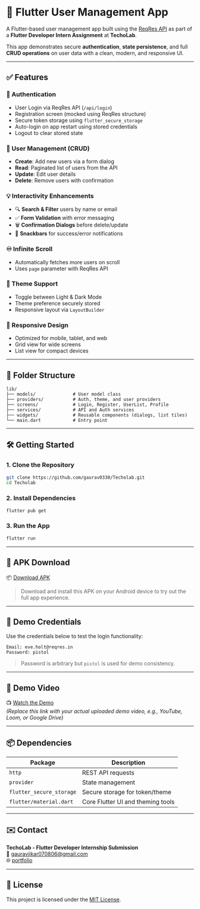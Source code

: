# 🚀 Flutter User Management App

A Flutter-based user management app built using the [ReqRes API](https://reqres.in/) as part of a **Flutter Developer Intern Assignment** at **TechoLab**.

This app demonstrates secure **authentication**, **state persistence**, and full **CRUD operations** on user data with a clean, modern, and responsive UI.

---

## ✅ Features

### 🔐 Authentication
- User Login via ReqRes API (`/api/login`)
- Registration screen (mocked using ReqRes structure)
- Secure token storage using `flutter_secure_storage`
- Auto-login on app restart using stored credentials
- Logout to clear stored state

### 👥 User Management (CRUD)
- **Create**: Add new users via a form dialog  
- **Read**: Paginated list of users from the API  
- **Update**: Edit user details  
- **Delete**: Remove users with confirmation  

### 💡 Interactivity Enhancements
- 🔍 **Search & Filter** users by name or email  
- ✅ **Form Validation** with error messaging  
- 🗑️ **Confirmation Dialogs** before delete/update  
- 🍞 **Snackbars** for success/error notifications  

### ♾️ Infinite Scroll
- Automatically fetches more users on scroll  
- Uses `page` parameter with ReqRes API  

### 🌙 Theme Support
- Toggle between Light & Dark Mode  
- Theme preference securely stored  
- Responsive layout via `LayoutBuilder`  

### 📱 Responsive Design
- Optimized for mobile, tablet, and web  
- Grid view for wide screens  
- List view for compact devices  

---

## 📂 Folder Structure

```
lib/
├── models/              # User model class
├── providers/           # Auth, theme, and user providers
├── screens/             # Login, Register, UserList, Profile
├── services/            # API and Auth services
├── widgets/             # Reusable components (dialogs, list tiles)
└── main.dart            # Entry point
```

---

## 🛠️ Getting Started

### 1. Clone the Repository

```bash
git clone https://github.com/gaurav0330/Techolab.git
cd Techolab
```

### 2. Install Dependencies

```bash
flutter pub get
```

### 3. Run the App

```bash
flutter run
```

---

## 📱 APK Download

📦 [Download APK](https://drive.google.com/file/d/1eOs_9CD5lmY2_WrgE285VSxYTjvgT_Q3/view?usp=sharing)

> Download and install this APK on your Android device to try out the full app experience.

---

## 🔐 Demo Credentials

Use the credentials below to test the login functionality:

```
Email: eve.holt@reqres.in
Password: pistol
```

> Password is arbitrary but `pistol` is used for demo consistency.

---

## 🎥 Demo Video

📺 [Watch the Demo](https://your-demo-video-link.com)  
*(Replace this link with your actual uploaded demo video, e.g., YouTube, Loom, or Google Drive)*

---

## 📦 Dependencies

| Package                   | Description                            |
|---------------------------|----------------------------------------|
| `http`                    | REST API requests                      |
| `provider`                | State management                       |
| `flutter_secure_storage` | Secure storage for token/theme         |
| `flutter/material.dart`  | Core Flutter UI and theming tools      |

---

## ✉️ Contact

**TechoLab - Flutter Developer Internship Submission**  
📨 gauravjikar070806@gmail.com  
🌐 [portfolio](https://gauravjikar.netlify.app/)

---

## 📜 License

This project is licensed under the [MIT License](LICENSE).
```